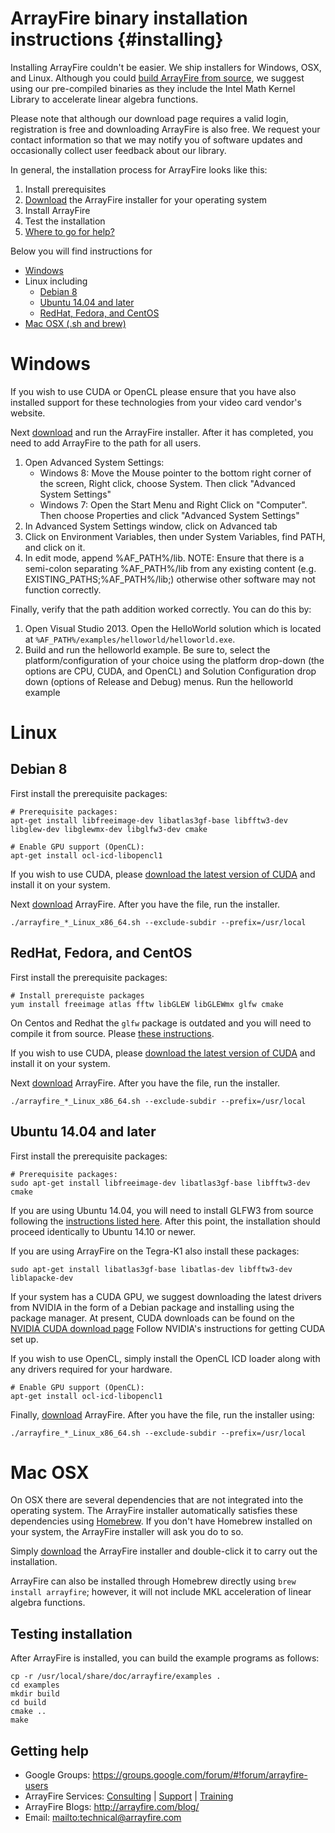 ArrayFire binary installation instructions {#installing}
=====

Installing ArrayFire couldn't be easier. We ship installers for Windows,
OSX, and Linux. Although you could
[build ArrayFire from source](https://github.com/arrayfire/arrayfire), we
suggest using our pre-compiled binaries as they include the Intel Math
Kernel Library to accelerate linear algebra functions.

Please note that although our download page requires a valid login, registration
is free and downloading ArrayFire is also free. We request your contact
information so that we may notify you of software updates and occasionally
collect user feedback about our library.

In general, the installation process for ArrayFire looks like this:

1. Install prerequisites
2. [Download](http://arrayfire.com/download/) the ArrayFire installer for your
   operating system
3. Install ArrayFire
4. Test the installation
5. [Where to go for help?](#GettingHelp)

Below you will find instructions for

* [Windows](#Windows)
* Linux including
    * [Debian 8](#Debian)
    * [Ubuntu 14.04 and later](#Ubuntu)
    * [RedHat, Fedora, and CentOS](#RPM-distros)
* [Mac OSX (.sh and brew)](#OSX)

# <a name="Windows"></a> Windows

If you wish to use CUDA or OpenCL please ensure that you have also installed
support for these technologies from your video card vendor's website.

Next [download](http://arrayfire.com/download/) and run the ArrayFire installer.
After it has completed, you need to add ArrayFire to the path for all users.

1. Open Advanced System Settings:
    * Windows 8: Move the Mouse pointer to the bottom right corner of the
      screen, Right click, choose System. Then click "Advanced System Settings"
    * Windows 7: Open the Start Menu and Right Click on "Computer". Then choose
      Properties and click "Advanced System Settings"
2. In Advanced System Settings window, click on Advanced tab
3. Click on Environment Variables, then under System Variables, find PATH, and
   click on it.
4. In edit mode, append %AF_PATH%/lib. NOTE: Ensure that there is a semi-colon
   separating %AF_PATH%/lib from any existing content (e.g.
   EXISTING_PATHS;%AF_PATH%/lib;) otherwise other software may not function
   correctly.

Finally, verify that the path addition worked correctly. You can do this by:

1. Open Visual Studio 2013. Open the HelloWorld solution which is located at
   `%AF_PATH%/examples/helloworld/helloworld.exe`.
2. Build and run the helloworld example. Be sure to, select the
   platform/configuration of your choice using the platform drop-down (the
   options are CPU, CUDA, and OpenCL) and Solution Configuration drop down
   (options of Release and Debug) menus. Run the helloworld example

# Linux

## <a name="Debian"></a> Debian 8

First install the prerequisite packages:

    # Prerequisite packages:
    apt-get install libfreeimage-dev libatlas3gf-base libfftw3-dev libglew-dev libglewmx-dev libglfw3-dev cmake

    # Enable GPU support (OpenCL):
    apt-get install ocl-icd-libopencl1

If you wish to use CUDA, please
[download the latest version of CUDA](https://developer.nvidia.com/cuda-zone)
and install it on your system.

Next [download](http://arrayfire.com/download/) ArrayFire. After you have the
file, run the installer.

    ./arrayfire_*_Linux_x86_64.sh --exclude-subdir --prefix=/usr/local

## <a name="RPM-distros"></a> RedHat, Fedora, and CentOS

First install the prerequisite packages:

    # Install prerequiste packages
    yum install freeimage atlas fftw libGLEW libGLEWmx glfw cmake

On Centos and Redhat the `glfw` package is outdated and you will need to compile
it from source. Please
[these instructions](https://github.com/arrayfire/arrayfire/wiki/GLFW-for-ArrayFire).

If you wish to use CUDA, please
[download the latest version of CUDA](https://developer.nvidia.com/cuda-downloads)
and install it on your system.

Next [download](http://arrayfire.com/download/) ArrayFire. After you have the
file, run the installer.

    ./arrayfire_*_Linux_x86_64.sh --exclude-subdir --prefix=/usr/local

## <a name="Ubuntu"></a> Ubuntu 14.04 and later

First install the prerequisite packages:

    # Prerequisite packages:
    sudo apt-get install libfreeimage-dev libatlas3gf-base libfftw3-dev cmake

If you are using Ubuntu 14.04, you will need to install GLFW3 from source following the
[instructions listed here](https://github.com/arrayfire/arrayfire/wiki/Build-Instructions-for-Linux#general-dependencies).
After this point, the installation should proceed identically to Ubuntu 14.10 or newer.

If you are using ArrayFire on the Tegra-K1 also install these packages:

    sudo apt-get install libatlas3gf-base libatlas-dev libfftw3-dev liblapacke-dev

If your system has a CUDA GPU, we suggest downloading the latest drivers
from NVIDIA in the form of a Debian package and installing using the
package manager. At present, CUDA downloads can be found on the
[NVIDIA CUDA download page](https://developer.nvidia.com/cuda-downloads)
Follow NVIDIA's instructions for getting CUDA set up.

If you wish to use OpenCL, simply install the OpenCL ICD loader along
with any drivers required for your hardware.

    # Enable GPU support (OpenCL):
    apt-get install ocl-icd-libopencl1

Finally, [download](http://arrayfire.com/download/) ArrayFire. After you have
the file, run the installer using:

    ./arrayfire_*_Linux_x86_64.sh --exclude-subdir --prefix=/usr/local

# <a name="OSX"></a> Mac OSX

On OSX there are several dependencies that are not integrated into the
operating system. The ArrayFire installer automatically satisfies these
dependencies using [Homebrew](http://brew.sh/).
If you don't have Homebrew installed on your system, the ArrayFire installer
will ask you do to so.

Simply [download](http://arrayfire.com/download) the ArrayFire installer
and double-click it to carry out the installation.

ArrayFire can also be installed through Homebrew directly using
`brew install arrayfire`; however, it will
not include MKL acceleration of linear algebra functions.

## Testing installation

After ArrayFire is installed, you can build the example programs as follows:

    cp -r /usr/local/share/doc/arrayfire/examples .
    cd examples
    mkdir build
    cd build
    cmake ..
    make

## <a name="GettingHelp"></a> Getting help

* Google Groups: https://groups.google.com/forum/#!forum/arrayfire-users
* ArrayFire Services:  [Consulting](http://arrayfire.com/consulting/)  |  [Support](http://arrayfire.com/support/)   |  [Training](http://arrayfire.com/training/)
* ArrayFire Blogs: http://arrayfire.com/blog/
* Email: <mailto:technical@arrayfire.com>

